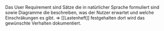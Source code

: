 Das User Requirement sind Sätze die in natürlicher Sprache formuliert sind sowie Diagramme die beschreiben, was der Nutzer erwartet und welche Einschräkungen es gibt.
=> [[Lastenheft]] festgehalten dort wird das gewünschte Verhalten dokumentiert.

